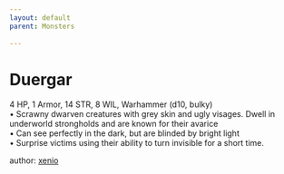 ```yaml
---
layout: default
parent: Monsters 
   
--- 
```

# Duergar
4 HP, 1 Armor, 14 STR, 8 WIL, Warhammer (d10, bulky)  
• Scrawny dwarven creatures with grey skin and ugly visages. Dwell in underworld strongholds and are known for their avarice  
• Can see perfectly in the dark, but are blinded by bright light  
 • Surprise victims using their ability to turn invisible for a short time.




author: [xenio](https://xenioinabottle.blogspot.com/2021/02/classic-monsters-for-cairnito-part-1.html) 


